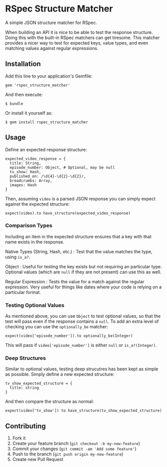 # RSpec Structure Matcher

A simple JSON structure matcher for RSpec.

When building an API it is nice to be able to test the response structure. Doing this with the built-in RSpec matchers can get tiresome. This matcher provides a nicer way to test for expected keys, value types, and even matching values against regular expressions.

## Installation

Add this line to your application's Gemfile:

    gem 'rspec_structure_matcher'

And then execute:

    $ bundle

Or install it yourself as:

    $ gem install rspec_structure_matcher

## Usage

Define an expected response structure:

    expected_video_response = {
      title: String,
      episode_number: Object, # Optional, may be null
      tv_show: Hash,
      published_on: /\d{4}-\d{2}-\d{2}/,
      breadcrumbs: Array,
      images: Hash
    }

Then, assuming `video` is a parsed JSON response you can simply expect against the expected structure:

    expect(video).to have_structure(expected_video_response)

### Comparison Types

Including an item in the expected structure ensures that a key with that name exists in the response.

Native Types (String, Hash, etc.)
: Test that the value matches the type, using `is_a?`.

Object
: Useful for testing the key exists but not requiring an particular type. Optional values (which are `null` if they are not present) can use this as well.

Regular Expression
: Tests the value for a match against the regular expression. Very useful for things like dates where your code is relying on a particular format.

### Testing Optional Values

As mentioned above, you can use `Object` to test optional values, so that the test will pass even if the response contains a `null`. To add an extra level of checking you can use the `optionally_be` matcher:

    expect(video['episode_number']).to optionally_be(Integer)

This will pass if `video['episode_number']` is either `null` or `is_a?(Integer)`.

### Deep Structures

Similar to optional values, testing deep strucutres has been kept as simple as possible. Simply define a new expected structure:

    tv_show_expected_structure = {
      title: string
    }

And then compare the structure as normal:

    expect(video['tv_show']) to have_structure(tv_show_expected_structure)

## Contributing

1. Fork it
2. Create your feature branch (`git checkout -b my-new-feature`)
3. Commit your changes (`git commit -am 'Add some feature'`)
4. Push to the branch (`git push origin my-new-feature`)
5. Create new Pull Request
